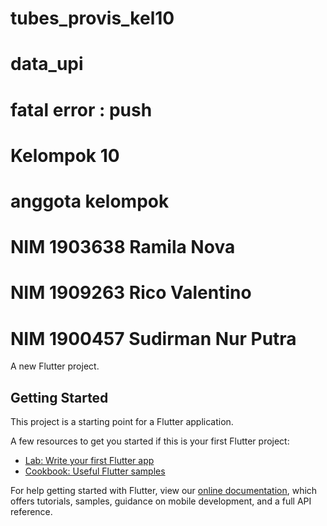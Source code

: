 # tubes_provis_kel10
# data_upi

# fatal error : push 

# Kelompok 10
# anggota kelompok

# NIM 1903638 Ramila Nova
# NIM 1909263 Rico Valentino
# NIM 1900457 Sudirman Nur Putra

A new Flutter project.

## Getting Started

This project is a starting point for a Flutter application.

A few resources to get you started if this is your first Flutter project:

- [Lab: Write your first Flutter app](https://flutter.dev/docs/get-started/codelab)
- [Cookbook: Useful Flutter samples](https://flutter.dev/docs/cookbook)

For help getting started with Flutter, view our
[online documentation](https://flutter.dev/docs), which offers tutorials,
samples, guidance on mobile development, and a full API reference.
